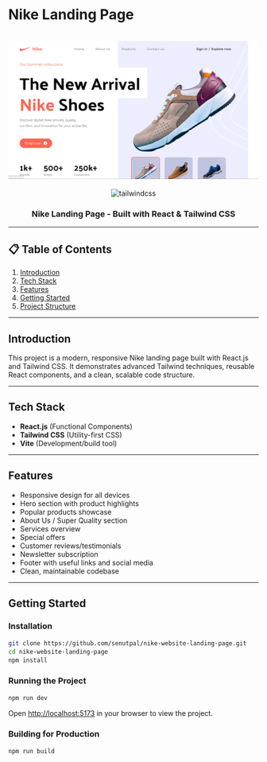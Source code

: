 # Nike Landing Page

<div align="center">
  <br />
  <!-- Homepage Screenshot Placeholder -->
  <img src="src/assets/image.png" alt="Homepage Screenshot" width="800"/>
  <br />
  <br />
  <img src="https://img.shields.io/badge/-Tailwind_CSS-black?style=for-the-badge&logoColor=white&logo=tailwindcss&color=06B6D4" alt="tailwindcss" />
  <h3 align="center">Nike Landing Page - Built with React & Tailwind CSS</h3>
</div>

---

## 📋 Table of Contents

1. [Introduction](#introduction)
2. [Tech Stack](#tech-stack)
3. [Features](#features)
4. [Getting Started](#getting-started)
5. [Project Structure](#project-structure)

---

## Introduction

This project is a modern, responsive Nike landing page built with React.js and Tailwind CSS. It demonstrates advanced Tailwind techniques, reusable React components, and a clean, scalable code structure.

---

## Tech Stack

- **React.js** (Functional Components)
- **Tailwind CSS** (Utility-first CSS)
- **Vite** (Development/build tool)

---

## Features

- Responsive design for all devices
- Hero section with product highlights
- Popular products showcase
- About Us / Super Quality section
- Services overview
- Special offers
- Customer reviews/testimonials
- Newsletter subscription
- Footer with useful links and social media
- Clean, maintainable codebase

---

## Getting Started



### Installation

```sh
git clone https://github.com/senutpal/nike-website-landing-page.git
cd nike-website-landing-page
npm install
```

### Running the Project

```sh
npm run dev
```

Open [http://localhost:5173](http://localhost:5173) in your browser to view the project.

### Building for Production

```sh
npm run build
```

